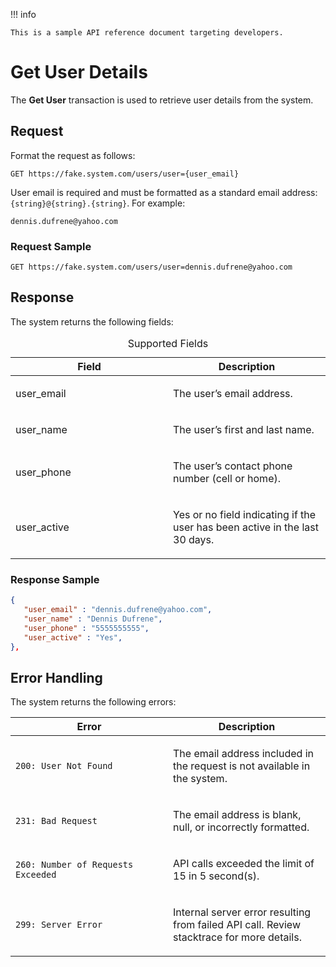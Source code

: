 !!! info
    
    This is a sample API reference document targeting developers.


# Get User Details

The **Get User** transaction is used to retrieve user details from the system.

## Request

Format the request as follows:

```
GET https://fake.system.com/users/user={user_email}
```

User email is required and must be formatted as a standard email address: `{string}@{string}.{string}`. For example:

```
dennis.dufrene@yahoo.com
```

### Request Sample

```
GET https://fake.system.com/users/user=dennis.dufrene@yahoo.com
```

## Response

The system returns the following fields:

<table>
<caption>Supported Fields</caption>
<colgroup>
<col style="width: 50%" />
<col style="width: 50%" />
</colgroup>
<thead>
<tr class="header">
<th>Field</th>
<th>Description</th>
</tr>
</thead>
<tbody>
<tr class="odd">
<td><p>user_email</p></td>
<td><p>The user’s email address.</p></td>
</tr>
<tr class="even">
<td><p>user_name</p></td>
<td><p>The user’s first and last name.</p></td>
</tr>
<tr class="odd">
<td><p>user_phone</p></td>
<td><p>The user’s contact phone number (cell or home).</p></td>
</tr>
<tr class="even">
<td><p>user_active</p></td>
<td><p>Yes or no field indicating if the user has been active in the last 30 days.</p></td>
</tr>
</tbody>
</table>

### Response Sample

```json linenums="1"
{
   "user_email" : "dennis.dufrene@yahoo.com",
   "user_name" : "Dennis Dufrene",
   "user_phone" : "5555555555",
   "user_active" : "Yes",
},
```

## Error Handling

The system returns the following errors:

<table>
<colgroup>
<col style="width: 50%" />
<col style="width: 50%" />
</colgroup>
<thead>
<tr class="header">
<th>Error</th>
<th>Description</th>
</tr>
</thead>
<tbody>
<tr class="odd">
<td><p><code>200: User Not Found</code></p></td>
<td><p>The email address included in the request is not available in the system.</p></td>
</tr>
<tr class="even">
<td><p><code>231: Bad Request</code></p></td>
<td><p>The email address is blank, null, or incorrectly formatted.</p></td>
</tr>
<tr class="odd">
<td><p><code>260: Number of Requests Exceeded</code></p></td>
<td><p>API calls exceeded the limit of 15 in 5 second(s).</p></td>
</tr>
<tr class="even">
<td><p><code>299: Server Error</code></p></td>
<td><p>Internal server error resulting from failed API call. Review stacktrace for more details.</p></td>
</tr>
</tbody>
</table>

